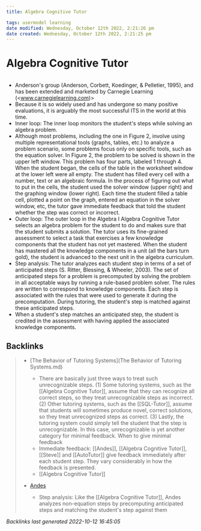 ```yaml
---
title: Algebra Cognitive Tutor

tags: usermodel learning
date modified: Wednesday, October 12th 2022, 2:21:26 pm
date created: Wednesday, October 12th 2022, 2:21:25 pm
---
```


# Algebra Cognitive Tutor
```toc
```

- Anderson's group (Anderson, Corbett, Koedinger, & Pelletier, 1995), and has been extended and marketed by Carnegie Learning (<www.carnegielearning.com)>
- Because it is so widely used and has undergone so many positive evaluations, it is arguably the most successful ITS in the world at this time.
- Inner loop: The inner loop monitors the student's steps while solving an algebra problem.
- Although most problems, including the one in Figure 2, involve using multiple representational tools (graphs, tables, etc.) to analyze a problem scenario, some problems focus only on specific tools, such as the equation solver. In Figure 2, the problem to be solved is shown in the upper left window. This problem has four parts, labeled 1 through 4. When the student began, the cells of the table in the worksheet window at the lower left were all empty. The student has filled every cell with a number, text or an algebraic formula. In the process of figuring out what to put in the cells, the student used the solver window (upper right) and the graphing window (lower right). Each time the student filled a table cell, plotted a point on the graph, entered an equation in the solver window, etc, the tutor gave immediate feedback that told the student whether the step was correct or incorrect.
- Outer loop: The outer loop in the Algebra I Algebra Cognitive Tutor selects an algebra problem for the student to do and makes sure that the student submits a solution. The tutor uses its fine-grained assessment to select a task that exercises a few knowledge components that the student has not yet mastered. When the student has mastered all the knowledge components in a unit (all the bars turn gold), the student is advanced to the next unit in the algebra curriculum.
- Step analysis: The tutor analyzes each student step in terms of a set of anticipated steps (S. Ritter, Blessing, & Wheeler, 2003). The set of anticipated steps for a problem is precomputed by solving the problem in all acceptable ways by running a rule-based problem solver. The rules are written to correspond to knowledge components. Each step is associated with the rules that were used to generate it during the precomputation. During tutoring, the student's step is matched against these anticipated steps.
- When a student's step matches an anticipated step, the student is credited in the assessment with having applied the associated knowledge components.

## Backlinks

> - [The Behavior of Tutoring Systems](The Behavior of Tutoring Systems.md)
>   - There are basically just three ways to treat such unrecognizable steps. (1) Some tutoring systems, such as the [[Algebra Cognitive Tutor]], assume that they can recognize all correct steps, so they treat unrecognizable steps as incorrect. (2) Other tutoring systems, such as the [[SQL-Tutor]], assume that students will sometimes produce novel, correct solutions, so they treat unrecognized steps as correct. (3) Lastly, the tutoring system could simply tell the student that the step is unrecognizable. In this case, unrecognizable is yet another category for minimal feedback. When to give minimal feedback
>   - Immediate feedback: [[Andes]], [[Algebra Cognitive Tutor]], [[Steve]] and [[AutoTutor]] give feedback immediately after each student step. They vary considerably in how the feedback is presented.
>   - [[Algebra Cognitive Tutor]]
>    
> - [Andes](Andes.md)
>   - Step analysis: Like the [[Algebra Cognitive Tutor]], Andes analyzes non-equation steps by precomputing anticipated steps and matching the student's step against them

_Backlinks last generated 2022-10-12 16:45:05_
